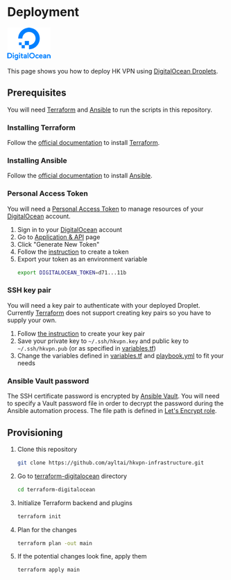 # Deployment

![DigitalOcean](images/digitalocean.png)

This page shows you how to deploy HK VPN using [DigitalOcean Droplets](https://m.do.co/c/f873e16476e5).

## Prerequisites
You will need [Terraform](https://www.terraform.io/) and [Ansible](https://www.ansible.com/) to run the scripts in this repository.

### Installing Terraform
Follow the [official documentation](https://learn.hashicorp.com/terraform/getting-started/install.html) to install [Terraform](https://www.terraform.io/).

### Installing Ansible
Follow the [official documentation](https://docs.ansible.com/ansible/latest/installation_guide/intro_installation.html) to install [Ansible](https://www.ansible.com/).

### Personal Access Token
You will need a [Personal Access Token](https://www.digitalocean.com/docs/api/create-personal-access-token/) to manage resources of your [DigitalOcean](https://m.do.co/c/f873e16476e5) account.

1. Sign in to your [DigitalOcean](https://m.do.co/c/f873e16476e5) account
2. Go to [Application & API](https://cloud.digitalocean.com/account/api/tokens) page
3. Click "Generate New Token"
4. Follow the [instruction](https://www.digitalocean.com/docs/api/create-personal-access-token/) to create a token
5. Export your token as an environment variable
   ```sh
   export DIGITALOCEAN_TOKEN=d71...11b
   ```

### SSH key pair
You will need a key pair to authenticate with your deployed Droplet. Currently [Terraform](https://www.terraform.io/) does not support creating key pairs so you have to supply your own.

1. Follow [the instruction](https://www.digitalocean.com/community/tutorials/how-to-set-up-ssh-keys-on-ubuntu-1804) to create your key pair
2. Save your private key to `~/.ssh/hkvpn.key` and public key to `~/.ssh/hkvpn.pub` (or as specified in [variables.tf](https://github.com/ayltai/hkvpn-infrastructure/tree/master/terraform-digitalocean/variables.tf))
3. Change the variables defined in [variables.tf](https://github.com/ayltai/hkvpn-infrastructure/tree/master/terraform-digitalocean/variables.tf) and [playbook.yml](https://github.com/ayltai/hkvpn-infrastructure/tree/master/ansible/playbook.yml) to fit your needs

### Ansible Vault password
The SSH certificate password is encrypted by [Ansible Vault](https://docs.ansible.com/ansible/latest/user_guide/vault.html). You will need to specify a Vault password file in order to decrypt the password during the Ansible automation process. The file path is defined in [Let's Encrypt role](https://github.com/ayltai/hkvpn-infrastructure/tree/master/ansible/letsencrypt/vars/main.yml).

## Provisioning
1. Clone this repository
   ```sh
   git clone https://github.com/ayltai/hkvpn-infrastructure.git
   ```
2. Go to [terraform-digitalocean](https://github.com/ayltai/hkvpn-infrastructure/tree/master/terraform-digitalocean) directory
   ```sh
   cd terraform-digitalocean
   ```
3. Initialize Terraform backend and plugins
   ```sh
   terraform init
   ```
4. Plan for the changes
   ```sh
   terraform plan -out main
   ```
5. If the potential changes look fine, apply them
   ```sh
   terraform apply main
   ```
